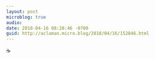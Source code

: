 ```yaml
---
layout: post
microblog: true
audio: 
date: 2018-04-16 08:28:46 -0700
guid: http://aclaman.micro.blog/2018/04/16/152846.html
---
```

☕️
